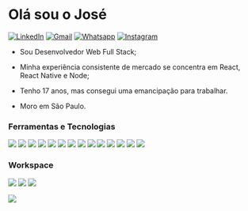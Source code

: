 # Olá sou o José

[![LinkedIn](https://img.shields.io/badge/LinkedIn-0077B5?style=for-the-badge&logo=linkedin&logoColor=white)](https://www.linkedin.com/in/joseantoniobr/) [![Gmail](https://img.shields.io/badge/OUTLOOK-2E6ABC?style=for-the-badge&logo=microsoft-outlook&logoColor=white)](mailto:jose.silva.br@outlook.com?subject=Contato&amp;body=Ola) [![Whatsapp](https://img.shields.io/badge/WhatsApp-25D366?style=for-the-badge&logo=whatsapp&logoColor=white)](https://web.whatsapp.com/send?phone=5511981470040&text=Hi+from+GitHub) [![Instagram](https://img.shields.io/badge/Instagram-E4405F?style=for-the-badge&logo=instagram&logoColor=white)](https://www.instagram.com/toni.silva__)

- Sou Desenvolvedor Web Full Stack;

- Minha experiência consistente de mercado se concentra em React, React Native e Node;

- Tenho 17 anos, mas consegui uma emancipação para trabalhar.

- Moro em São Paulo.

### Ferramentas e Tecnologias

<p float="left">

  <img src="https://img.shields.io/badge/JAVA-267698?style=for-the-badge&logo=java&logoColor=white" />
  
  <img src="https://img.shields.io/badge/Kotlin-0095D5?&style=for-the-badge&logo=kotlin&logoColor=white" />
  
  <img src="https://img.shields.io/badge/C%23-942EAA?&style=for-the-badge&logo=c-sharp&logoColor=white" />
  
  <img src="https://img.shields.io/badge/TYPESCRIPT-327EC9?&style=for-the-badge&logo=typescript&logoColor=white" />
  
  <img src="https://img.shields.io/badge/Android-4FE087?style=for-the-badge&logo=android&logoColor=white" />
  
  <img src="https://img.shields.io/badge/IONIC-4F74F3?style=for-the-badge&logo=ionic&logoColor=white" />
  
  <img src="https://img.shields.io/badge/Angular-CE0034?&style=for-the-badge&logo=angular&logoColor=white" />
  
  <img src="https://img.shields.io/badge/Node.js-43853D?style=for-the-badge&logo=node.js&logoColor=white" />
  
  <img src="https://img.shields.io/badge/NPM-grey?style=for-the-badge&logo=npm&logoColor=white" />
  
  <img src="https://img.shields.io/badge/Express.js-404D59?style=for-the-badge&logo=express" />
  
  <img src="https://img.shields.io/badge/JavaScript-323330?style=for-the-badge&logo=javascript&logoColor=F7DF1E" />
  
  <img src="https://img.shields.io/badge/MySQL-00000F?style=for-the-badge&logo=mysql&logoColor=white" />
  
  <img src="https://img.shields.io/badge/SQLite-07405E?style=for-the-badge&logo=sqlite&logoColor=white" />
  
  <img src="https://img.shields.io/badge/MongoDB-4EA94B?style=for-the-badge&logo=mongodb&logoColor=white" />
  


</p>

### Workspace

<p float="left">

  <img src="https://img.shields.io/badge/Windows-10-0078D6?style=for-the-badge&logo=windows&logoColor=white" />

  <img src="https://img.shields.io/badge/AMD-FX_6300-9700?style=for-the-badge&logo=amd&logoColor=white&color=ff4646" />
  
  <img src="https://img.shields.io/badge/NVIDIA-GTX750-76B900?style=for-the-badge&logo=nvidia&logoColor=white" />
  
</p>

<img src="https://github-readme-stats.vercel.app/api?username=JoseBR1&&show_icons=true&title_color=ffffff&icon_color=bb2acf&text_color=daf7dc&bg_color=151515" />
